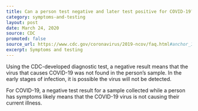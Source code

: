 ```yaml
---
title: Can a person test negative and later test positive for COVID-19?
category: symptoms-and-testing
layout: post
date: March 24, 2020
source: CDC
promoted: false
source_url: https://www.cdc.gov/coronavirus/2019-ncov/faq.html#anchor_1584389201096
excerpt: Symptoms and testing
---
```


Using the CDC-developed diagnostic test, a negative result means that the virus that causes COVID-19 was not found in the person’s sample. In the early stages of infection, it is possible the virus will not be detected.

For COVID-19, a negative test result for a sample collected while a person has symptoms likely means that the COVID-19 virus is not causing their current illness.
